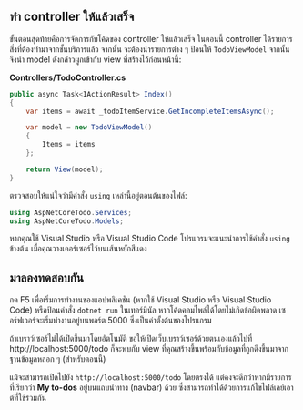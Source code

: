 ## ทำ controller ให้แล้วเสร็จ
ขั้นตอนสุดท้ายคือการจัดการกับโค้ดของ controller ให้แล้วเสร็จ ในตอนนี้ controller ได้รายการสิ่งที่ต้องทำมาจากชั้นบริการแล้ว จากนั้น จะต้องนำรายการต่าง ๆ ป้อนให้ `TodoViewModel` จากนั้นจึงนำ model ดังกล่าวผูกเข้ากับ view ที่สร้างไว้ก่อนหน้านี้:

**Controllers/TodoController.cs**

```csharp
public async Task<IActionResult> Index()
{
    var items = await _todoItemService.GetIncompleteItemsAsync();

    var model = new TodoViewModel()
    {
        Items = items
    };

    return View(model);
}
```

ตรวจสอบให้แน่ใจว่ามีคำสั่ง `using` เหล่านี้อยู่ตอนต้นของไฟล์:

```csharp
using AspNetCoreTodo.Services;
using AspNetCoreTodo.Models;
```

หากคุณใช้ Visual Studio หรือ Visual Studio Code โปรแกรมจะแนะนำการใช้คำสั่ง `using` ข้างต้น เมื่อคุณวางเคอร์เซอร์ไว้บนเส้นหยักสีแดง

## มาลองทดสอบกัน
กด F5 เพื่อเริ่มการทำงานของแอปพลิเคชัน (หากใช้ Visual Studio หรือ Visual Studio Code) หรือป้อนคำสั่ง `dotnet run` ในเทอร์มินัล หากโค้ดคอมไพล์ได้โดยไม่เกิดข้อผิดพลาด เซอร์ฟเวอร์จะเริ่มทำงานอยู่บนพอร์ต 5000 ซึ่งเป็นค่าตั้งต้นของโปรแกรม

ถ้าเบราว์เซอร์ไม่ได้เปิดขึ้นมาโดยอัตโนมัติ ขอให้เปิดเว็บเบราว์เซอร์ด้วยตนเองแล้วไปที่ http://localhost:5000/todo ก็จะพบกับ view ที่คุณสร้างขึ้นพร้อมกับข้อมูลที่ถูกดึงขึ้นมาจากฐานข้อมูลหลอก ๆ (สำหรับตอนนี้)

แม้จะสามารถเปิดไปยัง `http://localhost:5000/todo` โดยตรงได้ แต่คงจะดีกว่าหากมีรายการที่เรียกว่า **My to-dos** อยู่บนแถบนำทาง (navbar) ด้วย ซึ่งสามารถทำได้ด้วยการแก้ไขไฟล์เลย์เอาต์ที่ใช้ร่วมกัน
